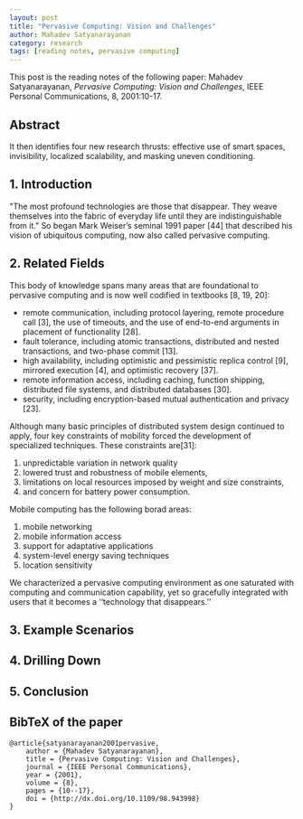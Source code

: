 ```yaml
---
layout: post
title: "Pervasive Computing: Vision and Challenges"
author: Mahadev Satyanarayanan
category: research
tags: [reading notes, pervasive computing]
---
```


This post is the reading notes of the following paper:
Mahadev Satyanarayanan,
*Pervasive Computing: Vision and Challenges*,
IEEE Personal Communications, 8, 2001:10-17.

## Abstract

It then identifies four new research thrusts: effective use of smart spaces,
invisibility, localized scalability, and masking uneven conditioning.

## 1. Introduction

"The most profound technologies are those that disappear. They weave themselves
into the fabric of everyday life until they are indistinguishable from it." So
began Mark Weiser’s seminal 1991 paper [44] that described his vision of
ubiquitous computing, now also called pervasive computing.


## 2. Related Fields

This body of knowledge spans many areas that are foundational to pervasive
computing and is now well codified in textbooks [8, 19, 20]:
- remote communication, including protocol layering, remote procedure call [3],
  the use of timeouts, and the use of end-to-end arguments in placement of
  functionality [28].
- fault tolerance, including atomic transactions, distributed and nested 
  transactions, and two-phase commit [13].
- high availability, including optimistic and pessimistic replica control [9], 
  mirrored execution [4], and optimistic recovery [37].
- remote information access, including caching, function shipping, distributed 
  file systems, and distributed databases [30].
- security, including encryption-based mutual authentication and privacy [23].

Although many basic principles of distributed system design continued to apply,
four key constraints of mobility forced the development of specialized
techniques. These constraints are[31]:

1. unpredictable variation in network quality
2. lowered trust and robustness of mobile elements, 
3. limitations on local resources imposed by weight and size constraints, 
4. and concern for battery power consumption.

Mobile computing has the following borad areas:

1. mobile networking
2. mobile information access
3. support for adaptative applications
4. system-level energy saving techniques
5. location sensitivity

We characterized a pervasive computing environment as one saturated with
computing and communication capability, yet so gracefully integrated with users
that it becomes a ‘‘technology that disappears.’’

## 3. Example Scenarios

## 4. Drilling Down

## 5. Conclusion

## BibTeX of the paper

	@article{satyanarayanan2001pervasive,    
		author = {Mahadev Satyanarayanan},
	    title = {Pervasive Computing: Vision and Challenges},
    	journal = {IEEE Personal Communications},
	    year = {2001},
	    volume = {8},
    	pages = {10--17},
	    doi = {http://dx.doi.org/10.1109/98.943998}
	}